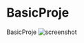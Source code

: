 # BasicProje
 BasicProje
![screenshot](https://user-images.githubusercontent.com/62101026/120825629-3e711f80-c562-11eb-9497-7b62d6e8a400.png)
